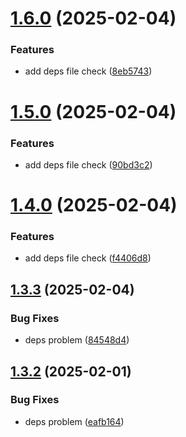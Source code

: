 # [1.6.0](https://github.com/tardis-ksh/tencent-cloud-cdn-push-paths-cache/compare/v1.5.0...v1.6.0) (2025-02-04)


### Features

* add deps file check ([8eb5743](https://github.com/tardis-ksh/tencent-cloud-cdn-push-paths-cache/commit/8eb5743760051a6912cdc4fe431429b1de39409b))



# [1.5.0](https://github.com/tardis-ksh/tencent-cloud-cdn-push-paths-cache/compare/v1.4.0...v1.5.0) (2025-02-04)


### Features

* add deps file check ([90bd3c2](https://github.com/tardis-ksh/tencent-cloud-cdn-push-paths-cache/commit/90bd3c22a74ccd2874760f097108df80ba7744e1))



# [1.4.0](https://github.com/tardis-ksh/tencent-cloud-cdn-push-paths-cache/compare/v1.3.3...v1.4.0) (2025-02-04)


### Features

* add deps file check ([f4406d8](https://github.com/tardis-ksh/tencent-cloud-cdn-push-paths-cache/commit/f4406d8fd4fba377e99eaa7d80234c3c69552e37))



## [1.3.3](https://github.com/tardis-ksh/tencent-cloud-cdn-push-paths-cache/compare/v1.3.2...v1.3.3) (2025-02-04)


### Bug Fixes

* deps problem ([84548d4](https://github.com/tardis-ksh/tencent-cloud-cdn-push-paths-cache/commit/84548d4f2fdd9f8749c9b852e376a2459f963c4b))



## [1.3.2](https://github.com/tardis-ksh/tencent-cloud-cdn-push-paths-cache/compare/v1.3.1...v1.3.2) (2025-02-01)


### Bug Fixes

* deps problem ([eafb164](https://github.com/tardis-ksh/tencent-cloud-cdn-push-paths-cache/commit/eafb164246c0740b2487965103b2293d0583da1d))




